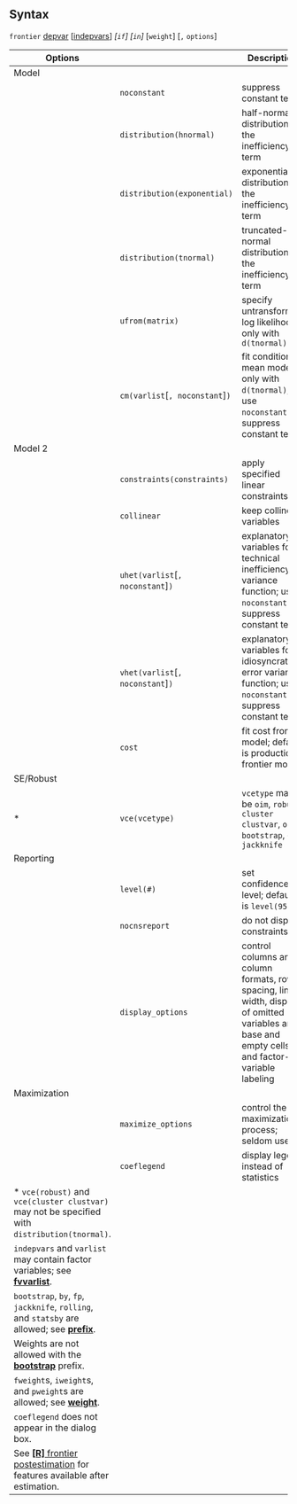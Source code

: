 ## Syntax

`frontier`
[depvar](http://www.stata.com/help.cgi?depvar)
\[[indepvars](http://www.stata.com/help.cgi?indepvars)\]
_\[`if`\] \[`in`\]_ \[`weight`\] \[`,`
`options`\]

| Options                                                                                                                                                                       |                                         | Description                                                                                                                                      |
|-------------------------------------------------------------------------------------------------------------------------------------------------------------------------------|-----------------------------------------|--------------------------------------------------------------------------------------------------------------------------------------------------|
| Model                                                                                                                                                                         |                                         |                                                                                                                                                  |
|                                                                                                                                                                               | `noconstant`                            | suppress constant term                                                                                                                           |
|                                                                                                                                                                               | `distribution(hnormal)`               | half-normal distribution for the inefficiency term                                                                                               |
|                                                                                                                                                                               | `distribution(exponential)`           | exponential distribution for the inefficiency term                                                                                               |
|                                                                                                                                                                               | `distribution(tnormal)`               | truncated-normal distribution for the inefficiency term                                                                                          |
|                                                                                                                                                                               | `ufrom(matrix)`                         | specify untransformed log likelihood; only with `d(tnormal)`                                                                                     |
|                                                                                                                                                                               | `cm(varlist`\[`, noconstant`\]`)`   | fit conditional mean model; only with `d(tnormal)`; use `noconstant` to suppress constant term                                                   |
| Model 2                                                                                                                                                                       |                                         |                                                                                                                                                  |
|                                                                                                                                                                               | `constraints(constraints)`          | apply specified linear constraints                                                                                                               |
|                                                                                                                                                                               | `collinear`                             | keep collinear variables                                                                                                                         |
|                                                                                                                                                                               | `uhet(varlist`\[`, noconstant`\]`)` | explanatory variables for technical inefficiency variance function; use `noconstant` to suppress constant term                                   |
|                                                                                                                                                                               | `vhet(varlist`\[`, noconstant`\]`)` | explanatory variables for idiosyncratic error variance function; use `noconstant` to suppress constant term                                      |
|                                                                                                                                                                               | `cost`                                  | fit cost frontier model; default is production frontier model                                                                                    |
| SE/Robust                                                                                                                                                                     |                                         |                                                                                                                                                  |
| \*                                                                                                                                                                            | `vce(vcetype)`                          | `vcetype` may be `oim`, `robust`, `cluster clustvar`, `opg`, `bootstrap`, or `jackknife`                                                       |
| Reporting                                                                                                                                                                     |                                         |                                                                                                                                                  |
|                                                                                                                                                                               | `level(#)`                              | set confidence level; default is `level(95)`                                                                                                     |
|                                                                                                                                                                               | `nocnsreport`                           | do not display constraints                                                                                                                       |
|                                                                                                                                                                               | `display_options`                       | control columns and column formats, row spacing, line width, display of omitted variables and base and empty cells, and factor-variable labeling |
| Maximization                                                                                                                                                                  |                                         |                                                                                                                                                  |
|                                                                                                                                                                               | `maximize_options`                      | control the maximization process; seldom used                                                                                                    |
|                                                                                                                                                                               | `coeflegend`                            | display legend instead of statistics                                                                                                             |
| \* `vce(robust)` and `vce(cluster clustvar)` may not be specified with `distribution(tnormal)`.                                                                           |                                         |                                                                                                                                                  |
| `indepvars` and `varlist` may contain factor variables; see [<strong>fvvarlist</strong>](http://www.stata.com/help.cgi?fvvarlist).                 |                                         |                                                                                                                                                  |
| `bootstrap`, `by`, `fp`, `jackknife`, `rolling`, and `statsby` are allowed; see [<strong>prefix</strong>](http://www.stata.com/help.cgi?prefix).   |                                         |                                                                                                                                                  |
| Weights are not allowed with the [<strong>bootstrap</strong>](http://www.stata.com/help.cgi?bootstrap) prefix.                                     |                                         |                                                                                                                                                  |
| `fweight`s, `iweight`s, and `pweight`s are allowed; see [<strong>weight</strong>](http://www.stata.com/help.cgi?weight).                           |                                         |                                                                                                                                                  |
| `coeflegend` does not appear in the dialog box.                                                                                                                               |                                         |                                                                                                                                                  |
| See [<strong>[R]</strong> frontier postestimation](http://www.stata.com/help.cgi?frontier_postestimation) for features available after estimation. |                                         |                                                                                                                                                  |
